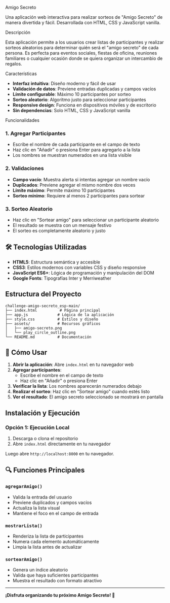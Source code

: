 Amigo Secreto

Una aplicación web interactiva para realizar sorteos de "Amigo Secreto" de manera divertida y fácil. Desarrollada con HTML, CSS y JavaScript vanilla.

Descripción

Esta aplicación permite a los usuarios crear listas de participantes y realizar sorteos aleatorios para determinar quién será el "amigo secreto" de cada persona. Es perfecta para eventos sociales, fiestas de oficina, reuniones familiares o cualquier ocasión donde se quiera organizar un intercambio de regalos.

Características

- **Interfaz intuitiva**: Diseño moderno y fácil de usar
- **Validación de datos**: Previene entradas duplicadas y campos vacíos
- **Límite configurable**: Máximo 10 participantes por sorteo
- **Sorteo aleatorio**: Algoritmo justo para seleccionar participantes
- **Responsive design**: Funciona en dispositivos móviles y de escritorio
- **Sin dependencias**: Solo HTML, CSS y JavaScript vanilla

Funcionalidades

### 1. Agregar Participantes
- Escribe el nombre de cada participante en el campo de texto
- Haz clic en "Añadir" o presiona Enter para agregarlo a la lista
- Los nombres se muestran numerados en una lista visible

### 2. Validaciones
- **Campo vacío**: Muestra alerta si intentas agregar un nombre vacío
- **Duplicados**: Previene agregar el mismo nombre dos veces
- **Límite máximo**: Permite máximo 10 participantes
- **Sorteo mínimo**: Requiere al menos 2 participantes para sortear

### 3. Sorteo Aleatorio
- Haz clic en "Sortear amigo" para seleccionar un participante aleatorio
- El resultado se muestra con un mensaje festivo
- El sorteo es completamente aleatorio y justo

## 🛠️ Tecnologías Utilizadas

- **HTML5**: Estructura semántica y accesible
- **CSS3**: Estilos modernos con variables CSS y diseño responsive
- **JavaScript ES6+**: Lógica de programación y manipulación del DOM
- **Google Fonts**: Tipografías Inter y Merriweather

## Estructura del Proyecto

```
challenge-amigo-secreto_esp-main/
├── index.html          # Página principal
├── app.js             # Lógica de la aplicación
├── style.css          # Estilos y diseño
├── assets/            # Recursos gráficos
│   ├── amigo-secreto.png
│   └── play_circle_outline.png
└── README.md          # Documentación
```

## 🎯 Cómo Usar

1. **Abrir la aplicación**: Abre `index.html` en tu navegador web
2. **Agregar participantes**: 
   - Escribe el nombre en el campo de texto
   - Haz clic en "Añadir" o presiona Enter
3. **Verificar la lista**: Los nombres aparecerán numerados debajo
4. **Realizar el sorteo**: Haz clic en "Sortear amigo" cuando estés listo
5. **Ver el resultado**: El amigo secreto seleccionado se mostrará en pantalla

## Instalación y Ejecución

### Opción 1: Ejecución Local
1. Descarga o clona el repositorio
2. Abre `index.html` directamente en tu navegador


Luego abre `http://localhost:8000` en tu navegador.


## 🔍 Funciones Principales

### `agregarAmigo()`
- Valida la entrada del usuario
- Previene duplicados y campos vacíos
- Actualiza la lista visual
- Mantiene el foco en el campo de entrada

### `mostrarLista()`
- Renderiza la lista de participantes
- Numera cada elemento automáticamente
- Limpia la lista antes de actualizar

### `sortearAmigo()`
- Genera un índice aleatorio
- Valida que haya suficientes participantes
- Muestra el resultado con formato atractivo

---

**¡Disfruta organizando tu próximo Amigo Secreto! 🎉** 